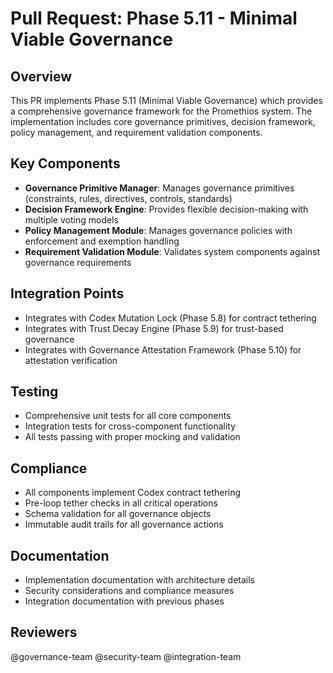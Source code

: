 # Pull Request: Phase 5.11 - Minimal Viable Governance

## Overview
This PR implements Phase 5.11 (Minimal Viable Governance) which provides a comprehensive governance framework for the Promethios system. The implementation includes core governance primitives, decision framework, policy management, and requirement validation components.

## Key Components
- **Governance Primitive Manager**: Manages governance primitives (constraints, rules, directives, controls, standards)
- **Decision Framework Engine**: Provides flexible decision-making with multiple voting models
- **Policy Management Module**: Manages governance policies with enforcement and exemption handling
- **Requirement Validation Module**: Validates system components against governance requirements

## Integration Points
- Integrates with Codex Mutation Lock (Phase 5.8) for contract tethering
- Integrates with Trust Decay Engine (Phase 5.9) for trust-based governance
- Integrates with Governance Attestation Framework (Phase 5.10) for attestation verification

## Testing
- Comprehensive unit tests for all core components
- Integration tests for cross-component functionality
- All tests passing with proper mocking and validation

## Compliance
- All components implement Codex contract tethering
- Pre-loop tether checks in all critical operations
- Schema validation for all governance objects
- Immutable audit trails for all governance actions

## Documentation
- Implementation documentation with architecture details
- Security considerations and compliance measures
- Integration documentation with previous phases

## Reviewers
@governance-team @security-team @integration-team

